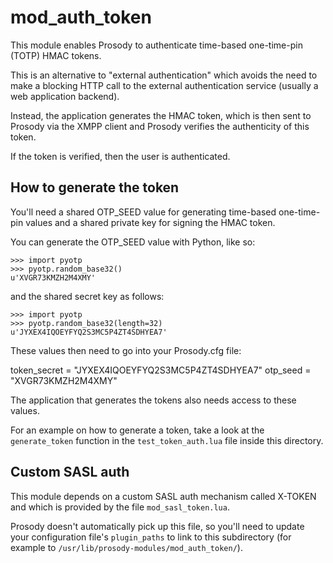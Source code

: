 # mod_auth_token

This module enables Prosody to authenticate time-based one-time-pin (TOTP) HMAC tokens.

This is an alternative to "external authentication" which avoids the need to
make a blocking HTTP call to the external authentication service (usually a web application backend).

Instead, the application generates the HMAC token, which is then sent to
Prosody via the XMPP client and Prosody verifies the authenticity of this
token.

If the token is verified, then the user is authenticated.

## How to generate the token

You'll need a shared OTP_SEED value for generating time-based one-time-pin
values and a shared private key for signing the HMAC token.

You can generate the OTP_SEED value with Python, like so:

    >>> import pyotp
    >>> pyotp.random_base32()
    u'XVGR73KMZH2M4XMY'

and the shared secret key as follows:

    >>> import pyotp
    >>> pyotp.random_base32(length=32)
    u'JYXEX4IQOEYFYQ2S3MC5P4ZT4SDHYEA7'

These values then need to go into your Prosody.cfg file:

token_secret = "JYXEX4IQOEYFYQ2S3MC5P4ZT4SDHYEA7"
otp_seed = "XVGR73KMZH2M4XMY"

The application that generates the tokens also needs access to these values.

For an example on how to generate a token, take a look at the `generate_token`
function in the `test_token_auth.lua` file inside this directory.

## Custom SASL auth

This module depends on a custom SASL auth mechanism called X-TOKEN and which
is provided by the file `mod_sasl_token.lua`.

Prosody doesn't automatically pick up this file, so you'll need to update your
configuration file's `plugin_paths` to link to this subdirectory (for example
to `/usr/lib/prosody-modules/mod_auth_token/`).

